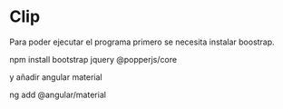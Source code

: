 # Clip

Para poder ejecutar el programa primero se necesita instalar boostrap.

npm install bootstrap jquery @popperjs/core

y añadir angular material

ng add @angular/material

